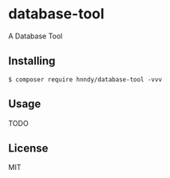 # database-tool

A Database Tool

## Installing

```shell
$ composer require hnndy/database-tool -vvv
```

## Usage

TODO

## License

MIT